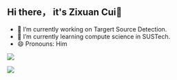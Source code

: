 ## Hi there， it's Zixuan Cui👋

- 🔭 I’m currently working on Targert Source Detection.
- 🌱 I’m currently learning compute science in SUSTech.
- 😄 Pronouns: Him

![](https://github-readme-stats.vercel.app/api?username=Tsuizxgo)  

![](https://github-readme-stats.vercel.app/api/top-langs/?username=anuraghazra)

<!--
**Tsuizxgo/Tsuizxgo** is a ✨ _special_ ✨ repository because its `README.md` (this file) appears on your GitHub profile.

Here are some ideas to get you started:

- 🔭 I’m currently working on ...
- 🌱 I’m currently learning compute science in SUSTech
- 👯 I’m looking to collaborate on ...
- 🤔 I’m looking for help with ...
- 💬 Ask me about ...
- 📫 How to reach me: ...
- 😄 Pronouns: ...
- ⚡ Fun fact: ...
-->
